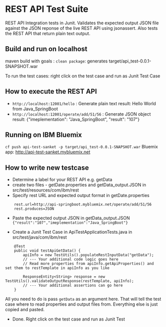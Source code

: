 # REST API Test Suite
REST API Integration tests in Junit. Validates the expected output JSON file against the JSON reponse of the live REST API using jsonassert. Also tests the REST API that return plain text output.

## Build and run on localhost
maven build with goals : `clean package`: generates target/api_test-0.0.1-SNAPSHOT.war

To run the test cases: right click on the test case and run as Junit Test Case

## How to execute the REST API
- `http://localhost:12001/hello` : Generate plain text result: Hello World from Java_SpringBoot
- `http://localhost:12001/operate/add/51/56` : Generate JSON object result: {"imeplementation": "Java_SpringBoot", "result": "107"}

## Running on IBM Bluemix
`cf push api-test-sanket -p target/api_test-0.0.1-SNAPSHOT.war`
Bluemix app: http://api-test-sanket.mybluemix.net

## How to write new testcase
- Determine a label for your REST API e.g. getData
- create two files -  getDate.properties and getData_output.JSON in src/test/resources/com/ibm/rest
- Specify rest URL and expected output format in getDate.properties
```
    rest.url=http://api-springboot.mybluemix.net/operate/add/51/56
    rest.produces=JSON
```
- Paste the expected output JSON in getData_output.JSON
`{"result":"107","imeplementation":"Java_SpringBoot"}`

- Create a Junit Test Case in ApiTestApplicationTests.java in src/test/java/com/ibm/rest
```
	@Test
	public void testApiGetData() {		
		apiInfo = new TestUtils().populateRestInputData("getData");
		// --- Your additional code logic goes here
		// Read more properties from apiInfo.getApiProperties() and set them to restTemplate in apiInfo as you like
		
		ResponseEntity<String> response = new TestUtils().validateOutputResponse(restTemplate, apiInfo);		
		// --- Your additional assertions can go here
	}
```
All you need to do is pass `getData` as an argument here. That will tell the test case where to read properties and output files from. Everything else is just copied and pasted. 

- Done. Right click on the test case and run as Junit Test
